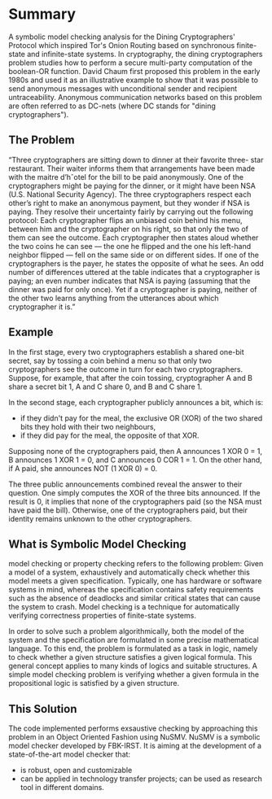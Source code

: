 # Summary
A symbolic model checking analysis for the Dining Cryptographers' Protocol which inspired Tor's Onion Routing based on synchronous finite-state and infinite-state systems.  In cryptography, the dining cryptographers problem studies how to perform a secure multi-party computation of the boolean-OR function. David Chaum first proposed this problem in the early 1980s and used it as an illustrative example to show that it was possible to send anonymous messages with unconditional sender and recipient untraceability. Anonymous communication networks based on this problem are often referred to as DC-nets (where DC stands for "dining cryptographers").

## The Problem
“Three cryptographers are sitting down to dinner at their favorite three- star restaurant. Their waiter informs them that arrangements have been made with the maitre d’hˆotel for the bill to be paid anonymously. One of the cryptographers might be paying for the dinner, or it might have been NSA (U.S. National Security Agency). The three cryptographers respect each other’s right to make an anonymous payment, but they wonder if NSA is paying. They resolve their uncertainty fairly by carrying out the following protocol:
Each cryptographer flips an unbiased coin behind his menu, between him and the cryptographer on his right, so that only the two of them can see the outcome. Each cryptographer then states aloud whether the two coins he can see — the one he flipped and the one his left-hand neighbor flipped — fell on the same side or on different sides. If one of the cryptographers is the payer, he states the opposite of what he sees. An odd number of differences uttered at the table indicates that a cryptographer is paying; an even number indicates that NSA is paying (assuming that the dinner was paid for only once). Yet if a cryptographer is paying, neither of the other two learns anything from the utterances about which cryptographer it is.”

## Example
In the first stage, every two cryptographers establish a shared one-bit secret, say by tossing a coin behind a menu so that only two cryptographers see the outcome in turn for each two cryptographers. Suppose, for example, that after the coin tossing, cryptographer A and B share a secret bit 1, A and C share 0, and B and C share 1.

In the second stage, each cryptographer publicly announces a bit, which is:
* if they didn't pay for the meal, the exclusive OR (XOR) of the two shared bits they hold with their two neighbours,
* if they did pay for the meal, the opposite of that XOR.

Supposing none of the cryptographers paid, then A announces 1 XOR 0 = 1, B announces 1 XOR 1 = 0, and C announces 0 COR 1 = 1.  On the other hand, if A paid, she announces NOT (1 XOR 0) = 0.

The three public announcements combined reveal the answer to their question. One simply computes the XOR of the three bits announced. If the result is 0, it implies that none of the cryptographers paid (so the NSA must have paid the bill). Otherwise, one of the cryptographers paid, but their identity remains unknown to the other cryptographers.

## What is Symbolic Model Checking
model checking or property checking refers to the following problem: Given a model of a system, exhaustively and automatically check whether this model meets a given specification. Typically, one has hardware or software systems in mind, whereas the specification contains safety requirements such as the absence of deadlocks and similar critical states that can cause the system to crash. Model checking is a technique for automatically verifying correctness properties of finite-state systems.

In order to solve such a problem algorithmically, both the model of the system and the specification are formulated in some precise mathematical language. To this end, the problem is formulated as a task in logic, namely to check whether a given structure satisfies a given logical formula. This general concept applies to many kinds of logics and suitable structures. A simple model checking problem is verifying whether a given formula in the propositional logic is satisfied by a given structure.

## This Solution
The code implemented performs exsaustive checking by approaching this problem in an Object Oriented Fashion using NuSMV.  NuSMV is a symbolic model checker developed by FBK-IRST.  It is aiming at the development of a state-of-the-art model checker that:
* is robust, open and customizable
* can be applied in technology transfer projects; can be used as research tool in different domains.
